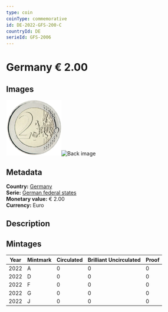```yaml
---
type: coin
coinType: commemorative
id: DE-2022-GFS-200-C
countryId: DE
serieId: GFS-2006
---
```


# Germany € 2.00

## Images

<img src="../../Images/common-2007-200.webp" height="150" alt="Front image"><img src="Images/DE-2022-200-000.webp" height="150" alt="Back image">

## Metadata

**Country:** [Germany](../../Countries/Germany/index.md)\
**Serie:** [German federal states](index.md)\
**Monetary value:** € 2.00\
**Currency:** Euro

## Description


## Mintages

| Year | Mintmark | Circulated | Brilliant Uncirculated | Proof |
| ---- | -------- | ---------- | ---------------------- | ----- |
| 2022 | A | 0| 0 | 0 |
| 2022 | D | 0| 0 | 0 |
| 2022 | F | 0| 0 | 0 |
| 2022 | G | 0| 0 | 0 |
| 2022 | J | 0| 0 | 0 |
